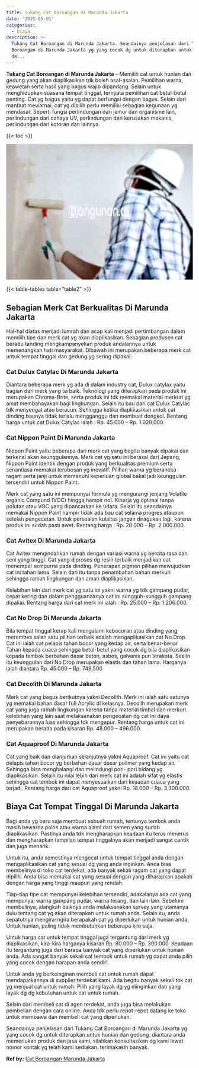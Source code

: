 ```yaml
---
title: Tukang Cat Boroangan di Marunda Jakarta
date: '2025-05-01'
categories:
  - biaya
description: >-
  Tukang Cat Boroangan di Marunda Jakarta. Seandainya penjelasan dari Tukang Cat
  Boroangan di Marunda Jakarta yg yang cocok dg untuk diterapkan untuk hunian
  da...
---
```


**Tukang Cat Boroangan di Marunda Jakarta** – Memilih cat untuk hunian dan gedung yang akan diaplikasikan tdk boleh asal-asalan. Pemilihan warna, keawetan serta hasil yang bagus wajib dipandang. Selain untuk menghidupkan suasana tempat tinggal, ternyata pemilihan cat betul-betul penting. Cat yg bagus yaitu yg dapat berfungsi dengan bagus. Selain dari manfaat mewarnai, cat yg dipilih perlu memiliki sebagian kegunaan yg mendasar. Seperti fungsi perlindungan dari jamur dan organisme lain, perlindungan dari cahaya UV, perlindungan dari kerusakan mekanis, perlindungan dari kotoran dan lainnya.

{{< toc >}}

![Tukang Cat Boroangan di Marunda Jakarta](/images/jasa-cat-murah34.png)

{{< table-tables table="table2" >}}

## Sebagian Merk Cat Berkualitas Di Marunda Jakarta

Hal-hal diatas menjadi lumrah dan acap kali menjadi pertimbangan dalam memilih tipe dan merk cat yg akan diaplikasikan. Sebagian produsen cat beradu tanding mengkampanyekan produk andalannya untuk memenangkan hati masyarakat. Dibawah ini merupakan beberapa merk cat untuk tempat tinggal dan gedung yg sering dipakai:

### Cat Dulux Catylac Di Marunda Jakarta

Diantara beberapa merk yg ada di dalam industry cat, Dulux catylax yaitu bagian dari merk yang terbaik. Teknologi yang diterapkan pada produk ini merupakan Chroma-Brite, serta produk ini tdk memakai material merkuri yg amat membahayakan bagi lingkungan. Selain itu bau dari cat Dulux Catylac tdk menyengat atau beracun. Sehingga ketika diaplikasikan untuk cat dinding baunya tidak terlalu mengganggu dan membuat dongkol. Bentang harga untuk cat Dulux Catylac ialah : Rp. 45.000 – Rp. 1.020.000.

### Cat Nippon Paint Di Marunda Jakarta

Nippon Paint yaitu beberapa dari merk cat yang begitu banyak dipakai dan terkenal akan keunggulannya. Merk cat yg satu ini berasal dari Jepang, Nippon Paint identik dengan produk yang berkualitas premium serta senantiasa memakai terobosan yg inovatif. Pilihan warna yg beraneka ragam serta janji untuk memenuhi keperluan global bakal jadi keunggulan tersendiri untuk Nippon Paint.

Merk cat yang satu ini mempunyai formula yg mengurangi jenjang Volatile organic Compund (VOC) hingga hampir nol. Kinerja yg optimal tanpa polutan atau VOC yang dipancarkan ke udara. Selain itu seandainya memakai Nippon Paint hampir tidak ada bau cat selama progres ataupun setelah pengecetan. Untuk persoalan kulaitas jangan diragukan lagi, karena produk ini sudah pasti awet. Rentang harga : Rp. 20.000 – Rp. 2.000.000.

### Cat Avitex Di Marunda Jakarta

Cat Avitex mengindahkan rumah dengan variasi warna yg bercita rasa dan seni yang tinggi. Cat yang diproses dg resin terbaik menjadikan cat menempel sempurna pada dinding. Penerapan pigmen pilihan mewujudkan cat ini tahan lama. Selain dari itu tanpa penambahan bahan merkuri sehingga ramah lingkungan dan aman diaplikasikan.

Kelebihan lain dari merk cat yg satu ini yakni warna yg tdk gampang pudar, cepat kering dan dalam pengguanaanya cat ini sungguh-sungguh gampang dipakai. Rentang harga dari cat merk ini ialah : Rp. 25.000 – Rp. 1.206.000.

### Cat No Drop Di Marunda Jakarta

Bila tempat tinggal kerap kali mengalami kebocoran atau dinding yang merembes salah satu pilihan terbaik adalah mengaplikasikan cat No Drop. Cat ini ialah cat pelapis tahan bocor yang kedap air, serta benar-benar Tahan kepada cuaca sehingga betul-betul yang cocok dg bila diaplikasikan kepada tembok berbahan dasar beton, asbes, galvanis pun terakota. Sealin itu keunggulan dari No Drop merupakan elastis dan tahan lama. Harganya ialah diantara Rp. 45.000 – Rp. 749.500

### Cat Decolith Di Marunda Jakarta

Merk cat yang bagus berikutnya yakni Decolith. Merk ini ialah satu satunya yg memakai bahan dasar full Acrylic di kelasnya. Decolih merupakan merk cat yang juga ramah lingkungan karena tanpa material timbal dan merkuri. kelebihan yang lain saat melaksanakan pengecatan dg cat ini daya penyebarannya luas sehingga tdk mengapur. Rentang harga untuk cat ini merupakan berada pada kisaran Rp. 48.000 – 496.000.

### Cat Aquaproof Di Marunda Jakarta

Cat yang baik dan dianjurkan selanjutnya yakni Aquaproof. Cat ini yaitu cat pelapis tahan bocor yg berbahan dasar dasar polimer yang kedap air. Sehingga bisa menghalangi dan melindungi pori- pori bidang yg diaplikasikan. Selain itu nilai lebih dari merk cat ini adalah sifat yg elastis sehingga cat tembok ini dapat menyesuaikan dari keaadan cuaca yang terjadi. Rentang harga dari cat Aquaproof yakni Rp. 18.000 – Rp. 3.300.000.

## Biaya Cat Tempat Tinggal Di Marunda Jakarta

Bagi anda yg baru saja membuat sebuah rumah, tentunya tembok anda masih bewarna polos atau warna alami dari semen yang sudah diaplikasikan. Pastinya anda tdk mengharapkan keadaan itu terus menerus dan mengharapkan tampilan tempat tinggalnya akan menjadi sangat cantik dan juga menarik.

Untuk itu, anda semestinya mengecat untuk tempat tinggal anda dengan mengaplikasikan cat yang sesuai dg yang anda inginkan. Anda bisa membelinya di toko cat terdekat, ada banyak sekali ragam cat yang dapat dipilih. Anda bisa memakai cat yang sesuai dengan yang diharapkan apakah dengan harga yang tinggi maupun yang rendah.

Tiap-tiap tipe cat mempunyai kelebihan tersendiri, adakalanya ada cat yang mempunyai warna gampang pudar, warna terang, dan lain-lain. Sebelum membelinya, alangkah baiknya anda melaksanakan survey yang utamanya dulu tentang cat yg akan diterapkan untuk rumah anda. Selain itu, anda sepatutnya mengira-ngira berapakah cat yg diperlukan untuk hunian anda. Untuk hunian, paling tidak membutuhkan beberapa kilo saja.

Untuk harga cat untuk tempat tinggal juga tergantung dari merk yg diaplikasikan, kira-kira harganya kisaran Rp. 80.000 – Rp. 300.000. Keadaan itu tergantung juga dari barapa banyak cat yang diperlukan untuk hunian anda. Ada sangat banyak sekali cat tembok untuk rumah yg dapat anda pilih yang cocok dengan harapan anda sendiri.

Untuk anda yg berkeinginan membeli cat untuk rumah dapat mendapatkannya di supplier terdekat kami. Ada begitu banyak sekali tok cat yg menjual cat untuk rumah. Pilih yang layak dg yg diinginkan dan yang layak dg dg kebutuhan untuk cat untuk rumah.

Selain dari membeli cat di agen terdekat, anda juga bisa melakukan pembelian dengan cara online. Anda tdk perlu repot-repot datang ke toko untuk membawa dan membeli cat yang diperlukan.

Seandainya penjelasan dari Tukang Cat Boroangan di Marunda Jakarta yg yang cocok dg untuk diterapkan untuk hunian dan gedung. diantara anda memerlukan produk dan jasa kami, silahkan konsultasikan dg kami lewat nomor kontak yg telah kami sediakan. terimakasih banyak.

**Ref by:** [Cat Boroangan Marunda Jakarta](https://id.wikipedia.org/wiki/Cat)
